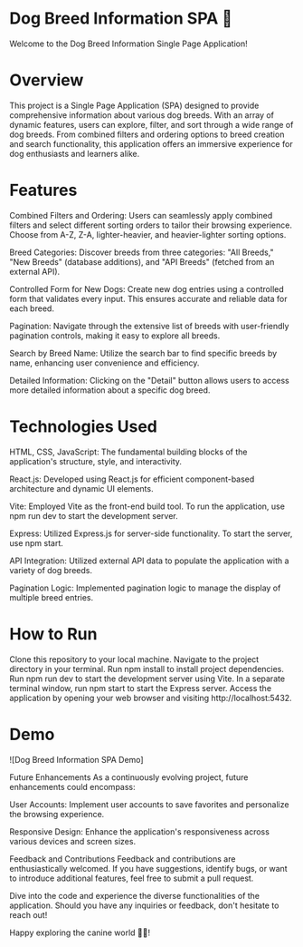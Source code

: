 # Dog Breed Information SPA 🐶
Welcome to the Dog Breed Information Single Page Application!

# Overview
This project is a Single Page Application (SPA) designed to provide comprehensive information about various dog breeds. With an array of dynamic features, users can explore, filter, and sort through a wide range of dog breeds. From combined filters and ordering options to breed creation and search functionality, this application offers an immersive experience for dog enthusiasts and learners alike.

# Features
Combined Filters and Ordering: Users can seamlessly apply combined filters and select different sorting orders to tailor their browsing experience. Choose from A-Z, Z-A, lighter-heavier, and heavier-lighter sorting options.

Breed Categories: Discover breeds from three categories: "All Breeds," "New Breeds" (database additions), and "API Breeds" (fetched from an external API).

Controlled Form for New Dogs: Create new dog entries using a controlled form that validates every input. This ensures accurate and reliable data for each breed.

Pagination: Navigate through the extensive list of breeds with user-friendly pagination controls, making it easy to explore all breeds.

Search by Breed Name: Utilize the search bar to find specific breeds by name, enhancing user convenience and efficiency.

Detailed Information: Clicking on the "Detail" button allows users to access more detailed information about a specific dog breed.

# Technologies Used
HTML, CSS, JavaScript: The fundamental building blocks of the application's structure, style, and interactivity.

React.js: Developed using React.js for efficient component-based architecture and dynamic UI elements.

Vite: Employed Vite as the front-end build tool. To run the application, use npm run dev to start the development server.

Express: Utilized Express.js for server-side functionality. To start the server, use npm start.

API Integration: Utilized external API data to populate the application with a variety of dog breeds.

Pagination Logic: Implemented pagination logic to manage the display of multiple breed entries.

# How to Run
Clone this repository to your local machine.
Navigate to the project directory in your terminal.
Run npm install to install project dependencies.
Run npm run dev to start the development server using Vite.
In a separate terminal window, run npm start to start the Express server.
Access the application by opening your web browser and visiting http://localhost:5432.
# Demo
![Dog Breed Information SPA Demo]

Future Enhancements
As a continuously evolving project, future enhancements could encompass:

User Accounts: Implement user accounts to save favorites and personalize the browsing experience.

Responsive Design: Enhance the application's responsiveness across various devices and screen sizes.

Feedback and Contributions
Feedback and contributions are enthusiastically welcomed. If you have suggestions, identify bugs, or want to introduce additional features, feel free to submit a pull request.

Dive into the code and experience the diverse functionalities of the application. Should you have any inquiries or feedback, don't hesitate to reach out!

Happy exploring the canine world 🐕‍🦺!
